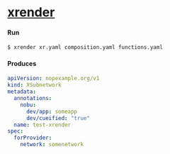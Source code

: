 # [xrender](https://github.com/crossplane-contrib/xrender)

#### Run
```bash
$ xrender xr.yaml composition.yaml functions.yaml
```

#### Produces
```yaml
apiVersion: nopexample.org/v1
kind: XSubnetwork
metadata:
  annotations:
    nobu:
      dev/app: someapp
      dev/cueified: "true"
  name: test-xrender
spec:
  forProvider:
    network: somenetwork
```